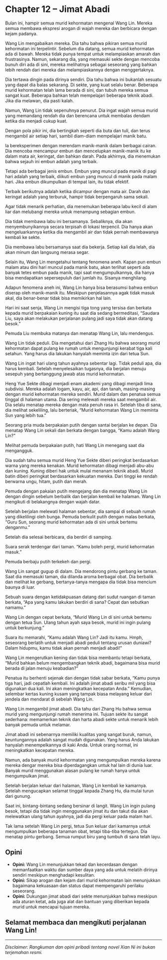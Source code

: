 # Chapter 12 – Jimat Abadi

Bulan ini, hampir semua murid kehormatan mengenal Wang Lin. Mereka semua membawa ekspresi arogan di wajah mereka dan berbicara dengan kejam padanya.

Wang Lin mengabaikan mereka. Dia tahu bahwa pikiran semua murid kehormatan ini terpelintir. Sebelum dia datang, semua murid kehormatan ada di bawah. Mereka tidak punya tempat untuk melampiaskan amarah dan frustrasinya. Namun, sekarang dia, yang memasuki sekte dengan mencoba bunuh diri ada di sini, mereka melihatnya sebagai seseorang yang bahkan lebih rendah dari mereka dan melampiaskannya dengan menggertaknya.

Dia tertawa dingin pada dirinya sendiri. Dia tahu bahwa ini bukanlah sesuatu yang dapat dia balas sekarang. Di sekte, yang kuat selalu benar. Beberapa murid kehormatan telah lama berada di sini, dan tubuh mereka semua sangat kuat. Beberapa bahkan telah mempelajari beberapa teknik abadi. Jika dia melawan, dia pasti kalah.

Namun, Wang Lin tidak sepenuhnya penurut. Dia ingat wajah semua murid yang memandang rendah dia dan berencana untuk membalas dendam ketika dia menjadi cukup kuat.

Dengan pola pikir ini, dia bertingkah seperti dia buta dan tuli, dan terus mengambil air setiap hari, sambil diam-diam mempelajari manik batu.

Ia bereksperimen dengan merendam manik-manik dalam berbagai cairan. Dia mencoba mencampur embun dan mencelupkan manik-manik itu ke dalam mata air, keringat, dan bahkan darah. Pada akhirnya, dia menemukan bahwa sejauh ini embun adalah yang terbaik.

Tetapi ada berbagai jenis embun. Embun yang muncul pada manik di pagi hari adalah yang terbaik, diikuti embun yang muncul di manik pada malam hari. Jika embun dikumpulkan di tempat lain, itu tidak efektif.

Terbaik berikutnya adalah ketika dicampur dengan mata air. Darah dan keringat adalah yang terburuk, hampir tidak berpengaruh sama sekali.

Agar tidak menarik perhatian, dia menemukan beberapa labu kecil di alam liar dan melubangi mereka untuk menampung sebagian embun.

Dia tidak membawa labu ini bersamanya. Sebaliknya, dia akan menyembunyikannya secara terpisah di lokasi terpencil. Dia hanya akan mengeluarkannya ketika dia mengambil air dan tidak pernah membawanya kembali ke sekte.

Dia membawa labu bersamanya saat dia bekerja. Setiap kali dia lelah, dia akan minum dan langsung merasa segar.

Selain itu, Wang Lin mengetahui tentang fenomena aneh. Kapan pun embun malam atau dini hari muncul pada manik batu, akan terlihat seperti ada banyak tetes embun pada manik, tapi saat mengumpulkannya, dia hanya bisa mendapatkan sepersepuluh dari jumlah itu. Sisanya menghilang.

Adapun fenomena aneh ini, Wang Lin hanya bisa berasumsi bahwa embun diserap oleh manik-manik itu. Meskipun penjelasannya agak tidak masuk akal, dia benar-benar tidak bisa memikirkan hal lain.

Hari ini saat senja, Wang Lin mengisi tiga tong yang tersisa dan berkata kepada murid berpakaian kuning itu saat dia sedang bermeditasi, “Saudara Liu, saya akan melakukan perjalanan pulang jadi saya tidak akan datang besok.”

Pemuda Liu membuka matanya dan menatap Wang Lin, lalu mendengus.

Wang Lin tidak peduli. Dia mengetahui dari Zhang Hu bahwa seorang murid kehormatan dapat pulang ke rumah untuk mengunjungi kerabat tiga kali setahun. Yang harus dia lakukan hanyalah meminta izin dari tetua Sun.

Wang Lin ingat hari ulang tahun ayahnya sebentar lagi. Tidak peduli apa, dia harus kembali. Setelah menyelesaikan tugasnya, dia berjalan menuju sesepuh yang bertanggung jawab atas murid kehormatan.

Heng Yue Sekte dibagi menjadi enam akademi yang dibagi menjadi lima subdivisi. Mereka adalah logam, kayu, air, api, dan tanah, masing-masing dengan murid kehormatan mereka sendiri. Murid dalam dan penatua semua tinggal di halaman utama. Dia sering melewati mereka saat mengambil air. Dia selalu menatap mereka dengan mata penuh rasa iri. Setelah tiba di sana, dia melihat sekeliling, lalu berteriak, “Murid kehormatan Wang Lin meminta Sun yang lebih tua.”

Seorang pria muda berpakaian putih dengan santai berjalan ke depan. Dia menatap Wang Lin sekali dan berkata dengan bangga, “Kamu adalah Wang Lin?”

Melihat pemuda berpakaian putih, hati Wang Lin menegang saat dia mengangguk.

Dia sudah tahu semua murid Heng Yue Sekte diberi peringkat berdasarkan warna yang mereka kenakan. Murid kehormatan dibagi menjadi abu-abu dan kuning. Kuning diberi hak untuk mulai menanam teknik abadi. Murid batin diberi peringkat berdasarkan kekuatan mereka. Dari tinggi ke rendah berwarna ungu, hitam, putih dan merah.

Pemuda dengan pakaian putih mengejang dan dia menatap Wang Lin dengan dingin sebelum berbalik dan berjalan kembali ke halaman. Wang Lin mengikuti di belakangnya dengan wajah datar.

Setelah berjalan melewati halaman sebentar, dia sampai di sebuah rumah yang dikelilingi oleh bunga. Pemuda berkulit putih dengan malas berkata, “Guru Sun, seorang murid kehormatan ada di sini untuk bertemu denganmu.”

Setelah dia selesai berbicara, dia berdiri di samping.

Suara serak terdengar dari taman. “Kamu boleh pergi, murid kehormatan masuk.”

Pemuda berbaju putih terkekeh dan pergi.

Wang Lin sangat gugup di dalam. Dia mendorong pintu gerbang ke taman. Saat dia memasuki taman, dia dilanda aroma berbagai obat. Dia berbalik dan melihat ke gerbang, bertanya-tanya mengapa dia tidak bisa mencium baunya di luar.

Sebuah suara dengan ketidakpuasan datang dari sudut ruangan di taman berkata, “Apa yang kamu lakukan berdiri di sana? Cepat dan sebutkan namamu.”

Wang Lin dengan cepat berkata, “Murid Wang Lin di sini untuk bertemu dengan tetua Sun. Ulang tahun ayah saya besok, murid ini ingin pulang untuk berkunjung.”

Suara itu memarahi, “Kamu adalah Wang Lin? Jadi itu kamu. Hmph, seseorang berlatih untuk menjadi abadi peduli tentang urusan duniawi? Dalam hidupmu, kamu tidak akan pernah menjadi abadi!”

Wang Lin mengerutkan kening dan tidak bisa membantu tetapi berkata, “Murid bahkan belum mengembangkan teknik abadi, bagaimana bisa murid berada di jalan menuju keabadian?”

Penatua itu berhenti sejenak dan dengan tidak sabar berkata, “Kamu punya tiga hari, jadi cepatlah kembali. Ini adalah jimat abadi seribu mil yang bisa digunakan dua kali. Ini akan meningkatkan kecepatan Anda.” Kemudian, selembar kertas kuning kusam yang tampak biasa melayang keluar dari jendela dan mendarat di sebelah Wang Lin.

Wang Lin mengambil jimat abadi. Dia tahu dari Zhang Hu bahwa semua murid yang mengunjungi rumah menerima ini. Tujuan sekte itu sangat sederhana: memamerkan teknik dan harta abadi sekte untuk menarik lebih banyak pemuda untuk melamar.

Jimat abadi ini sebenarnya memiliki kualitas yang sangat buruk, namun, keuntungannya adalah sangat mudah digunakan. Yang harus Anda lakukan hanyalah menempelkannya di kaki Anda. Untuk orang normal, ini meningkatkan kecepatan mereka.

Namun, ada banyak murid kehormatan yang mengumpulkan mereka karena mereka dengar mereka bisa diperdagangkan untuk hal lain di dunia luar. Banyak murid menggunakan alasan pulang ke rumah hanya untuk mengumpulkan jimat.

Setelah berjalan keluar dari halaman, Wang Lin kembali ke kamarnya. Setelah mengucapkan selamat tinggal kepada Zhang Hu, dia mulai turun dari gunung.

Saat ini, bintang-bintang sedang bersinar di langit. Wang Lin ingin pulang besok, tetapi dia tidak ingin menggunakan jimat itu dan takut dia akan melewatkan ulang tahun ayahnya, jadi dia pergi keluar pada malam hari.

Tak lama setelah Wang Lin pergi, tetua Sun keluar dari kamarnya untuk mengumpulkan beberapa tanaman obat, tetapi tiba-tiba tertegun. Dia menatap pintu gerbang. Semua rumput biru yang tumbuh di sana telah layu.

## Opini

- **Opini:** Wang Lin menunjukkan tekad dan kecerdasan dengan memanfaatkan waktu dan sumber daya yang ada untuk melatih dirinya sendiri meskipun menghadapi kesulitan.
- **Opini:** Sikap arogan dan kejam dari murid kehormatan lain menunjukkan bagaimana kekuasaan dan status dapat mempengaruhi perilaku seseorang.
- **Opini:** Dukungan jimat abadi dari sekte menunjukkan bahwa meskipun ada aturan ketat, ada juga alat dan bantuan yang diberikan kepada murid untuk mencapai tujuan mereka.

## Selamat membaca dan mengikuti perjalanan Wang Lin!

---

_Disclaimer: Rangkuman dan opini pribadi tentang novel Xian Ni ini bukan terjemahan resmi._